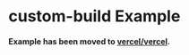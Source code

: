 # custom-build Example

#### Example has been moved to [vercel/vercel](https://github.com/vercel/vercel/tree/master/examples/custom-build).
